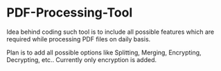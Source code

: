 # PDF-Processing-Tool
Idea behind coding such tool is to include all possible features which are required while processing PDF files on daily basis. 



Plan is to add all possible options like Splitting, Merging, Encrypting, Decrypting, etc.. Currently only encryption is added. 
